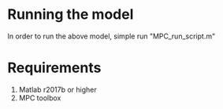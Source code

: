 # Running the model
In order to run the above model, simple run "MPC_run_script.m"

# Requirements
1) Matlab r2017b or higher
2) MPC toolbox

